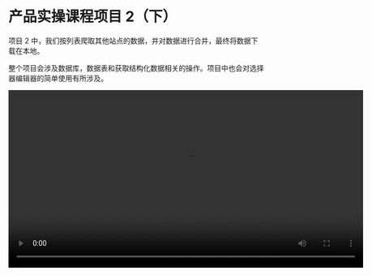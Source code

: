 # 产品实操课程项目 2（下）

项目 2 中，我们按列表爬取其他站点的数据，并对数据进行合并，最终将数据下载在本地。

整个项目会涉及数据库，数据表和获取结构化数据相关的操作。项目中也会对选择器编辑器的简单使用有所涉及。

<video src="https://encooacademy.oss-cn-shanghai.aliyuncs.com/course/data2.mp4" controls="controls" width="700px" />

以上视频课程是完全包含在 [云扩 RPA 中级课程](https://academy.encoo.com/learn/path-detail/6) 中的。云扩仍然强烈建议大家参看中级课程以了解更详细的内容。